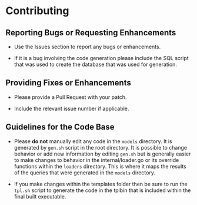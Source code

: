 # Contributing

## **Reporting Bugs or Requesting Enhancements**

* Use the Issues section to report any bugs or enhancements.

* If it is a bug involving the code generation please include the SQL script that was used to create the database that was used for generation.

## **Providing Fixes or Enhancements**

* Please provide a Pull Request with your patch.

* Include the relevant issue number if applicable.

## **Guidelines for the Code Base**

* Please **do not** manually edit any code in the `models` directory.  It is generated by `gen.sh` script in the root directory. It is possible to change behavior or add new information by editing `gen.sh` but is generally easier to make changes to behavior in the internal/loader.go or its override functions within the `loaders` directory. This is where it maps the results of the queries that were generated in the `models` directory.

* If you make changes within the templates folder then be sure to run the `tpl.sh` script to generate the code in the tplbin that is included within the final built executable.